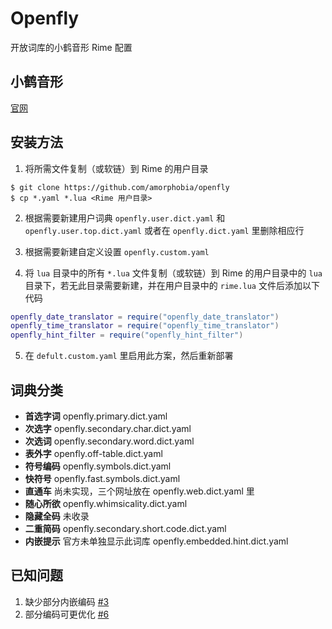 # Openfly

开放词库的小鹤音形 Rime 配置

## 小鹤音形

[官网](https://flypy.com/)

## 安装方法

1. 将所需文件复制（或软链）到 Rime 的用户目录
```shell
$ git clone https://github.com/amorphobia/openfly
$ cp *.yaml *.lua <Rime 用户目录>
```

2. 根据需要新建用户词典 `openfly.user.dict.yaml` 和 `openfly.user.top.dict.yaml` 或者在 `openfly.dict.yaml` 里删除相应行

3. 根据需要新建自定义设置 `openfly.custom.yaml`

4. 将 `lua` 目录中的所有 `*.lua` 文件复制（或软链）到 Rime 的用户目录中的 `lua` 目录下，若无此目录需要新建，并在用户目录中的 `rime.lua` 文件后添加以下代码
```lua
openfly_date_translator = require("openfly_date_translator")
openfly_time_translator = require("openfly_time_translator")
openfly_hint_filter = require("openfly_hint_filter")
```

5. 在 `defult.custom.yaml` 里启用此方案，然后重新部署

## 词典分类

- **首选字词** openfly.primary.dict.yaml
- **次选字** openfly.secondary.char.dict.yaml
- **次选词** openfly.secondary.word.dict.yaml
- **表外字** openfly.off-table.dict.yaml
- **符号编码** openfly.symbols.dict.yaml
- **快符号** openfly.fast.symbols.dict.yaml
- **直通车** 尚未实现，三个网址放在 openfly.web.dict.yaml 里
- **随心所欲** openfly.whimsicality.dict.yaml
- **隐藏全码** 未收录
- **二重简码** openfly.secondary.short.code.dict.yaml
- **内嵌提示** 官方未单独显示此词库 openfly.embedded.hint.dict.yaml

## 已知问题

1. 缺少部分内嵌编码 [#3](https://github.com/amorphobia/openfly/issues/3)
2. 部分编码可更优化 [#6](https://github.com/amorphobia/openfly/issues/6)
